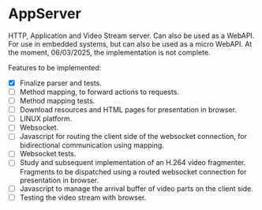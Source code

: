 # AppServer
HTTP, Application and Video Stream server. Can also be used as a WebAPI.
For use in embedded systems, but can also be used as a micro WebAPI.
At the moment, 06/03/2025, the implementation is not complete.

Features to be implemented:

- [x] Finalize parser and tests.
- [ ] Method mapping, to forward actions to requests.
- [ ] Method mapping tests.
- [ ] Download resources and HTML pages for presentation in browser.
- [ ] LINUX platform.
- [ ] Websocket.
- [ ] Javascript for routing the client side of the websocket connection, for bidirectional communication using mapping.
- [ ] Websocket tests.
- [ ] Study and subsequent implementation of an H.264 video fragmenter. Fragments to be dispatched using a routed websocket connection for presentation in browser.
- [ ] Javascript to manage the arrival buffer of video parts on the client side.
- [ ] Testing the video stream with browser.
